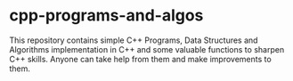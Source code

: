 # cpp-programs-and-algos
This repository contains simple C++ Programs, Data Structures and Algorithms implementation in C++ and some valuable functions to sharpen C++ skills. Anyone can take help from them and make improvements to them.
